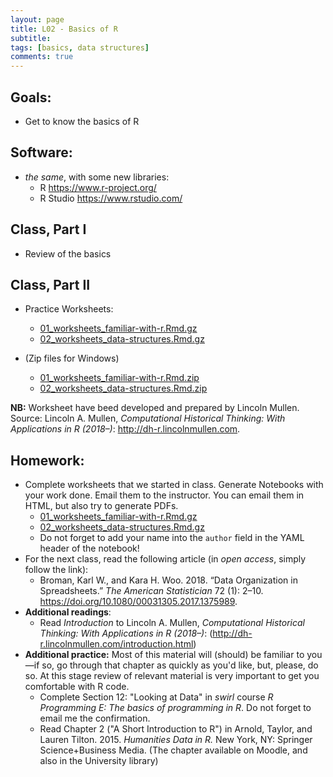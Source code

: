 ```yaml
---
layout: page
title: L02 - Basics of R
subtitle:
tags: [basics, data structures]
comments: true
---
```


## Goals:

* Get to know the basics of R

## Software:

* *the same*, with some new libraries:
	* R <https://www.r-project.org/> 
	* R Studio <https://www.rstudio.com/>

## Class, Part I

* Review of the basics

## Class, Part II

* Practice Worksheets:
	* [01_worksheets_familiar-with-r.Rmd.gz](https://univie-histr-2019.github.io/files/00/01_worksheets_familiar-with-r.Rmd.gz)
	* [02_worksheets_data-structures.Rmd.gz](https://univie-histr-2019.github.io/files/00/02_worksheets_data-structures.Rmd.gz)

* (Zip files for Windows)
	* [01_worksheets_familiar-with-r.Rmd.zip](https://univie-histr-2019.github.io/files/00/01_worksheets_familiar-with-r.Rmd.zip)
	* [02_worksheets_data-structures.Rmd.zip](https://univie-histr-2019.github.io/files/00/02_worksheets_data-structures.Rmd.zip)

**NB:** Worksheet have beed developed and prepared by Lincoln Mullen. Source: Lincoln A. Mullen, *Computational Historical Thinking: With Applications in R (2018–)*: <http://dh-r.lincolnmullen.com>.


## Homework:

* Complete worksheets that we started in class. Generate Notebooks with your work done. Email them to the instructor. You can email them in HTML, but also try to generate PDFs.
	* [01_worksheets_familiar-with-r.Rmd.gz](https://univie-histr-2019.github.io/files/00/01_worksheets_familiar-with-r.Rmd.gz)
	* [02_worksheets_data-structures.Rmd.gz](https://univie-histr-2019.github.io/files/00/02_worksheets_data-structures.Rmd.gz)
	* Do not forget to add your name into the `author` field in the YAML header of the notebook!
* For the next class, read the following article (in *open access*, simply follow the link):
	* Broman, Karl W., and Kara H. Woo. 2018. “Data Organization in Spreadsheets.” *The American Statistician* 72 (1): 2–10. <https://doi.org/10.1080/00031305.2017.1375989>.
* **Additional readings**:
	* Read *Introduction* to Lincoln A. Mullen, *Computational Historical Thinking: With Applications in R (2018–)*: (<http://dh-r.lincolnmullen.com/introduction.html>)
* **Additional practice:** Most of this material will (should) be familiar to you—if so, go through that chapter as quickly as you'd like, but, please, do so. At this stage review of relevant material is very important to get you comfortable with R code.
	* Complete Section 12: "Looking at Data" in *swirl* course *R Programming E: The basics of programming in R*. Do not forget to email me the confirmation.
	* Read Chapter 2 ("A Short Introduction to R") in Arnold, Taylor, and Lauren Tilton. 2015. *Humanities Data in R.* New York, NY: Springer Science+Business Media. (The chapter available on Moodle, and also in the University library)

